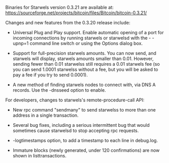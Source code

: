 Binaries for Starwels version 0.3.21 are available at:
  https://sourceforge.net/projects/bitcoin/files/Bitcoin/bitcoin-0.3.21/

Changes and new features from the 0.3.20 release include:

* Universal Plug and Play support.  Enable automatic opening of a port for incoming connections by running starwels or starwelsd with the - -upnp=1 command line switch or using the Options dialog box.

* Support for full-precision starwels amounts.  You can now send, and starwels will display, starwels amounts smaller than 0.01.  However, sending fewer than 0.01 starwelss still requires a 0.01 starwels fee (so you can send 1.0001 starwelss without a fee, but you will be asked to pay a fee if you try to send 0.0001).

* A new method of finding starwels nodes to connect with, via DNS A records. Use the -dnsseed option to enable.

For developers, changes to starwels's remote-procedure-call API:

* New rpc command "sendmany" to send starwelss to more than one address in a single transaction.

* Several bug fixes, including a serious intermittent bug that would sometimes cause starwelsd to stop accepting rpc requests. 

* -logtimestamps option, to add a timestamp to each line in debug.log.

* Immature blocks (newly generated, under 120 confirmations) are now shown in listtransactions.
